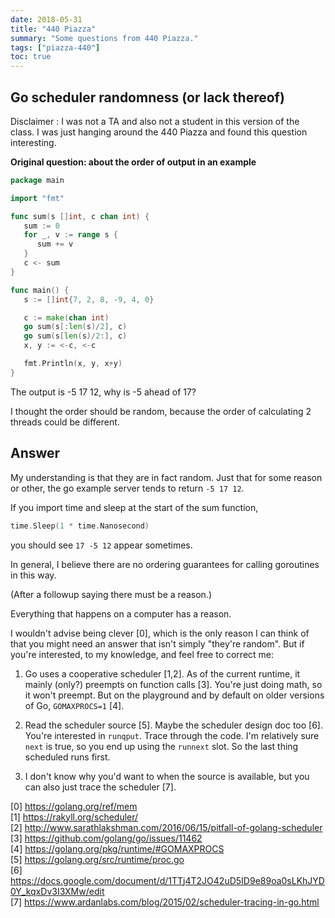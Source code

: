 ```yaml
---
date: 2018-05-31
title: "440 Piazza"
summary: "Some questions from 440 Piazza."
tags: ["piazza-440"]
toc: true
---
```


## Go scheduler randomness (or lack thereof)

Disclaimer : I was not a TA and also not a student in this version of the class. I was just hanging around the 440 Piazza and found this question interesting.

**Original question: about the order of output in an example**

```go
package main

import "fmt"

func sum(s []int, c chan int) {
   sum := 0
   for _, v := range s {
      sum += v
   }
   c <- sum
}

func main() {
   s := []int{7, 2, 8, -9, 4, 0}

   c := make(chan int)
   go sum(s[:len(s)/2], c)
   go sum(s[len(s)/2:], c)
   x, y := <-c, <-c

   fmt.Println(x, y, x+y)
}
```

The output is -5 17 12, why is -5 ahead of 17?

I thought the order should be random, because the order of calculating 2 threads could be different.

## Answer

My understanding is that they are in fact random. Just that for some reason or other, the go example server tends to return `-5 17 12`.

If you import time and sleep at the start of the sum function,

```go
time.Sleep(1 * time.Nanosecond)
```

you should see `17 -5 12` appear sometimes.

In general, I believe there are no ordering guarantees for calling goroutines in this way.

(After a followup saying there must be a reason.)

Everything that happens on a computer has a reason.

I wouldn't advise being clever [0], which is the only reason I can think of that you might need an answer that isn't simply "they're random". But if you're interested, to my knowledge, and feel free to correct me:

1. Go uses a cooperative scheduler [1,2]. As of the current runtime, it mainly (only?) preempts on function calls [3]. You're just doing math, so it won't preempt. But on the playground and by default on older versions of Go, `GOMAXPROCS=1` [4].

2. Read the scheduler source [5]. Maybe the scheduler design doc too [6]. You're interested in `runqput`. Trace through the code. I'm relatively sure `next` is true, so you end up using the `runnext` slot. So the last thing scheduled runs first.

3. I don't know why you'd want to when the source is available, but you can also just trace the scheduler [7].

[0] https://golang.org/ref/mem  
[1] https://rakyll.org/scheduler/  
[2] http://www.sarathlakshman.com/2016/06/15/pitfall-of-golang-scheduler  
[3] https://github.com/golang/go/issues/11462  
[4] https://golang.org/pkg/runtime/#GOMAXPROCS  
[5] https://golang.org/src/runtime/proc.go  
[6] https://docs.google.com/document/d/1TTj4T2JO42uD5ID9e89oa0sLKhJYD0Y_kqxDv3I3XMw/edit  
[7] https://www.ardanlabs.com/blog/2015/02/scheduler-tracing-in-go.html
